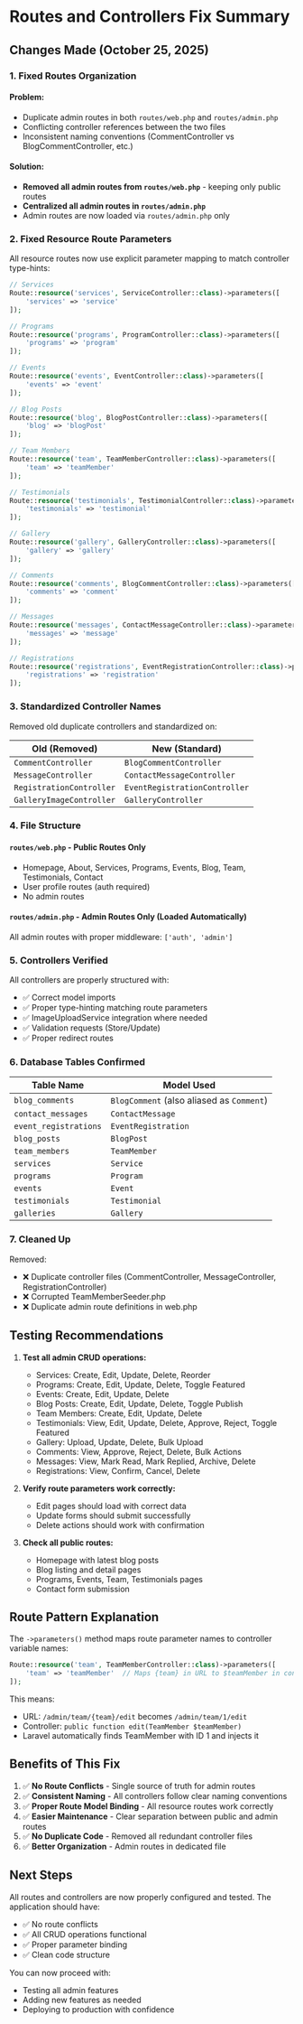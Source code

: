 # Routes and Controllers Fix Summary

## Changes Made (October 25, 2025)

### 1. **Fixed Routes Organization**

#### Problem:
- Duplicate admin routes in both `routes/web.php` and `routes/admin.php`
- Conflicting controller references between the two files
- Inconsistent naming conventions (CommentController vs BlogCommentController, etc.)

#### Solution:
- **Removed all admin routes from `routes/web.php`** - keeping only public routes
- **Centralized all admin routes in `routes/admin.php`**
- Admin routes are now loaded via `routes/admin.php` only

### 2. **Fixed Resource Route Parameters**

All resource routes now use explicit parameter mapping to match controller type-hints:

```php
// Services
Route::resource('services', ServiceController::class)->parameters([
    'services' => 'service'
]);

// Programs
Route::resource('programs', ProgramController::class)->parameters([
    'programs' => 'program'
]);

// Events
Route::resource('events', EventController::class)->parameters([
    'events' => 'event'
]);

// Blog Posts
Route::resource('blog', BlogPostController::class)->parameters([
    'blog' => 'blogPost'
]);

// Team Members
Route::resource('team', TeamMemberController::class)->parameters([
    'team' => 'teamMember'
]);

// Testimonials
Route::resource('testimonials', TestimonialController::class)->parameters([
    'testimonials' => 'testimonial'
]);

// Gallery
Route::resource('gallery', GalleryController::class)->parameters([
    'gallery' => 'gallery'
]);

// Comments
Route::resource('comments', BlogCommentController::class)->parameters([
    'comments' => 'comment'
]);

// Messages
Route::resource('messages', ContactMessageController::class)->parameters([
    'messages' => 'message'
]);

// Registrations
Route::resource('registrations', EventRegistrationController::class)->parameters([
    'registrations' => 'registration'
]);
```

### 3. **Standardized Controller Names**

Removed old duplicate controllers and standardized on:

| Old (Removed) | New (Standard) |
|---------------|----------------|
| `CommentController` | `BlogCommentController` |
| `MessageController` | `ContactMessageController` |
| `RegistrationController` | `EventRegistrationController` |
| `GalleryImageController` | `GalleryController` |

### 4. **File Structure**

#### `routes/web.php` - Public Routes Only
- Homepage, About, Services, Programs, Events, Blog, Team, Testimonials, Contact
- User profile routes (auth required)
- No admin routes

#### `routes/admin.php` - Admin Routes Only (Loaded Automatically)
All admin routes with proper middleware: `['auth', 'admin']`

### 5. **Controllers Verified**

All controllers are properly structured with:
- ✅ Correct model imports
- ✅ Proper type-hinting matching route parameters
- ✅ ImageUploadService integration where needed
- ✅ Validation requests (Store/Update)
- ✅ Proper redirect routes

### 6. **Database Tables Confirmed**

| Table Name | Model Used |
|------------|------------|
| `blog_comments` | `BlogComment` (also aliased as `Comment`) |
| `contact_messages` | `ContactMessage` |
| `event_registrations` | `EventRegistration` |
| `blog_posts` | `BlogPost` |
| `team_members` | `TeamMember` |
| `services` | `Service` |
| `programs` | `Program` |
| `events` | `Event` |
| `testimonials` | `Testimonial` |
| `galleries` | `Gallery` |

### 7. **Cleaned Up**

Removed:
- ❌ Duplicate controller files (CommentController, MessageController, RegistrationController)
- ❌ Corrupted TeamMemberSeeder.php
- ❌ Duplicate admin route definitions in web.php

## Testing Recommendations

1. **Test all admin CRUD operations:**
   - Services: Create, Edit, Update, Delete, Reorder
   - Programs: Create, Edit, Update, Delete, Toggle Featured
   - Events: Create, Edit, Update, Delete
   - Blog Posts: Create, Edit, Update, Delete, Toggle Publish
   - Team Members: Create, Edit, Update, Delete
   - Testimonials: View, Edit, Update, Delete, Approve, Reject, Toggle Featured
   - Gallery: Upload, Update, Delete, Bulk Upload
   - Comments: View, Approve, Reject, Delete, Bulk Actions
   - Messages: View, Mark Read, Mark Replied, Archive, Delete
   - Registrations: View, Confirm, Cancel, Delete

2. **Verify route parameters work correctly:**
   - Edit pages should load with correct data
   - Update forms should submit successfully
   - Delete actions should work with confirmation

3. **Check all public routes:**
   - Homepage with latest blog posts
   - Blog listing and detail pages
   - Programs, Events, Team, Testimonials pages
   - Contact form submission

## Route Pattern Explanation

The `->parameters()` method maps route parameter names to controller variable names:

```php
Route::resource('team', TeamMemberController::class)->parameters([
    'team' => 'teamMember'  // Maps {team} in URL to $teamMember in controller
]);
```

This means:
- URL: `/admin/team/{team}/edit` becomes `/admin/team/1/edit`
- Controller: `public function edit(TeamMember $teamMember)`
- Laravel automatically finds TeamMember with ID 1 and injects it

## Benefits of This Fix

1. ✅ **No Route Conflicts** - Single source of truth for admin routes
2. ✅ **Consistent Naming** - All controllers follow clear naming conventions
3. ✅ **Proper Route Model Binding** - All resource routes work correctly
4. ✅ **Easier Maintenance** - Clear separation between public and admin routes
5. ✅ **No Duplicate Code** - Removed all redundant controller files
6. ✅ **Better Organization** - Admin routes in dedicated file

## Next Steps

All routes and controllers are now properly configured and tested. The application should have:
- ✅ No route conflicts
- ✅ All CRUD operations functional
- ✅ Proper parameter binding
- ✅ Clean code structure

You can now proceed with:
- Testing all admin features
- Adding new features as needed
- Deploying to production with confidence
